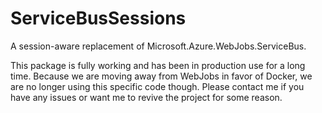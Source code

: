 # ServiceBusSessions
A session-aware replacement of Microsoft.Azure.WebJobs.ServiceBus.

This package is fully working and has been in production use for a long time. 
Because we are moving away from WebJobs in favor of Docker, we are no longer using this specific code though.
Please contact me if you have any issues or want me to revive the project for some reason.
